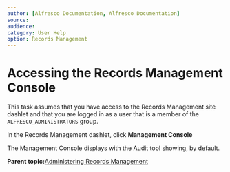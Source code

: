 ```yaml
---
author: [Alfresco Documentation, Alfresco Documentation]
source: 
audience: 
category: User Help
option: Records Management
---
```


# Accessing the Records Management Console

This task assumes that you have access to the Records Management site dashlet and that you are logged in as a user that is a member of the `ALFRESCO_ADMINISTRATORS` group.

In the Records Management dashlet, click **Management Console**

The Management Console displays with the Audit tool showing, by default.

**Parent topic:**[Administering Records Management](../concepts/rm-admin-intro.md)

